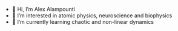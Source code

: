 - 👋 Hi, I’m Alex Alampounti
- 👀 I’m interested in atomic physics, neuroscience and biophysics
- 🌱 I’m currently learning chaotic and non-linear dynamics

<!---
hadifalex/hadifalex is a ✨ special ✨ repository because its `README.md` (this file) appears on your GitHub profile.
You can click the Preview link to take a look at your changes.
--->
